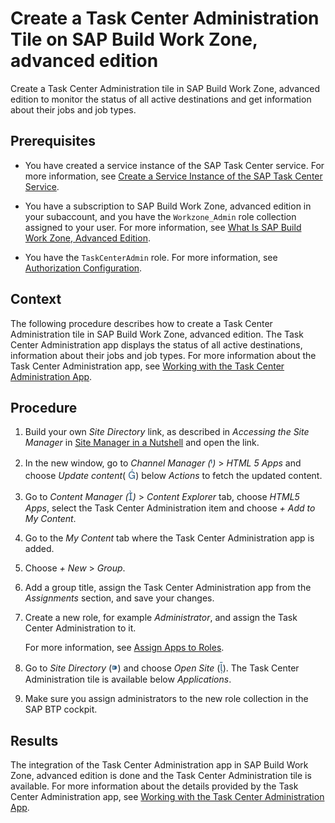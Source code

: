 <!-- loioe64ec036977344b18aa9d8fababb178d -->

<link rel="stylesheet" type="text/css" href="../css/sap-icons.css"/>

# Create a Task Center Administration Tile on SAP Build Work Zone, advanced edition

Create a Task Center Administration tile in SAP Build Work Zone, advanced edition to monitor the status of all active destinations and get information about their jobs and job types.



<a name="loioe64ec036977344b18aa9d8fababb178d__prereq_u4n_mbc_d3b"/>

## Prerequisites

-   You have created a service instance of the SAP Task Center service. For more information, see [Create a Service Instance of the SAP Task Center Service](create-a-service-instance-of-the-sap-task-center-service-d36035e.md).

-   You have a subscription to SAP Build Work Zone, advanced edition in your subaccount, and you have the `Workzone_Admin` role collection assigned to your user. For more information, see [What Is SAP Build Work Zone, Advanced Edition](https://help.sap.com/docs/WZ/b03c84105ff74f809631e494bd612e83/5c0103b130de411fb2a4b5416e36d767.html).

-   You have the `TaskCenterAdmin` role. For more information, see [Authorization Configuration](../60-security/authorization-configuration-75e4130.md).




<a name="loioe64ec036977344b18aa9d8fababb178d__context_bn4_nc3_j3b"/>

## Context

The following procedure describes how to create a Task Center Administration tile in SAP Build Work Zone, advanced edition. The Task Center Administration app displays the status of all active destinations, information about their jobs and job types. For more information about the Task Center Administration app, see [Working with the Task Center Administration App](../40-administration/working-with-the-task-center-administration-app-3a1598c.md).



<a name="loioe64ec036977344b18aa9d8fababb178d__steps_dkx_pkx_sqb"/>

## Procedure

1.  Build your own *Site Directory* link, as described in *Accessing the Site Manager* in [Site Manager in a Nutshell](https://help.sap.com/docs/WZ/b03c84105ff74f809631e494bd612e83/1589c253001a4433980ada7fa94df8d0.html) and open the link.

2.  In the new window, go to *Channel Manager \(*<span style="font-size:16px;"><span style="color:#346187;"><span class="SAP-icons"></span></span></span>*\)* \> *HTML 5 Apps* and choose *Update content*\( <span style="font-size:16px;"><span style="color:#346187;"><span class="SAP-icons"></span></span></span>\) below *Actions* to fetch the updated content.

3.  Go to *Content Manager \(*<span style="font-size:16px;"><span style="color:#346187;"><span class="SAP-icons"></span></span></span>*\)* \> *Content Explorer* tab, choose *HTML5 Apps*, select the Task Center Administration item and choose *\+ Add to My Content*.

4.  Go to the *My Content* tab where the Task Center Administration app is added.

5.  Choose *\+ New* \> *Group*.

6.  Add a group title, assign the Task Center Administration app from the *Assignments* section, and save your changes.

7.  Create a new role, for example *Administrator*, and assign the Task Center Administration to it.

    For more information, see [Assign Apps to Roles](https://help.sap.com/docs/WZ/b03c84105ff74f809631e494bd612e83/d0842269a2bd4b97a47ac19082e286a5.html).

8.  Go to *Site Directory* \(<span style="font-size:16px;"><span style="color:#346187;"><span class="SAP-icons"></span></span></span>\) and choose *Open Site* \(<span style="font-size:16px;"><span style="color:#346187;"><span class="SAP-icons"></span></span></span>\). The Task Center Administration tile is available below *Applications*.

9.  Make sure you assign administrators to the new role collection in the SAP BTP cockpit.




<a name="loioe64ec036977344b18aa9d8fababb178d__result_h3j_4ss_tnb"/>

## Results

The integration of the Task Center Administration app in SAP Build Work Zone, advanced edition is done and the Task Center Administration tile is available. For more information about the details provided by the Task Center Administration app, see [Working with the Task Center Administration App](../40-administration/working-with-the-task-center-administration-app-3a1598c.md).

